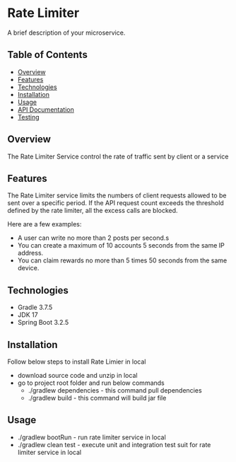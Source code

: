 # Rate Limiter 

A brief description of your microservice.

## Table of Contents

- [Overview](#overview)
- [Features](#features)
- [Technologies](#technologies)
- [Installation](#installation)
- [Usage](#usage)
- [API Documentation](#api-documentation)
- [Testing](#testing)


## Overview

The Rate Limiter Service control the rate of traffic sent by client or a service

## Features

The Rate Limiter service limits the numbers of client requests allowed to be sent over a specific period. If the API request count exceeds the threshold defined by the rate limiter, all the excess calls are blocked.

Here are a few examples: 

- A user can write no more than 2 posts per second.s
- You can create a maximum of 10 accounts 5 seconds from the same IP address. 
- You can claim rewards no more than 5 times 50 seconds from the same device.

## Technologies

- Gradle 3.7.5
- JDK 17
- Spring Boot 3.2.5

## Installation

Follow below steps to install Rate Limier in local

- download source code and unzip in local
- go to project root folder and run below commands 
  - ./gradlew dependencies - this command pull dependencies 
  - ./gradlew build - this command will build jar file

## Usage

- ./gradlew bootRun - run rate limiter service in local
- ./gradlew clean test - execute unit and integration test suit for rate limiter service in local


